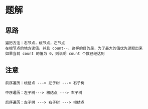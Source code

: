 # 题解

## 思路
```text
遍历方法：右节点，根节点，左节点
在根节点的地方读值，并且 count--，这样的目的是，为了最大的值优先读取出来
如果当前 count 的值为 0，则说明 count 个数已经达到
```


## 注意
```text
前序遍历：根结点 ---> 左子树 ---> 右子树

中序遍历：左子树---> 根结点 ---> 右子树

后序遍历：左子树 ---> 右子树 ---> 根结点
```